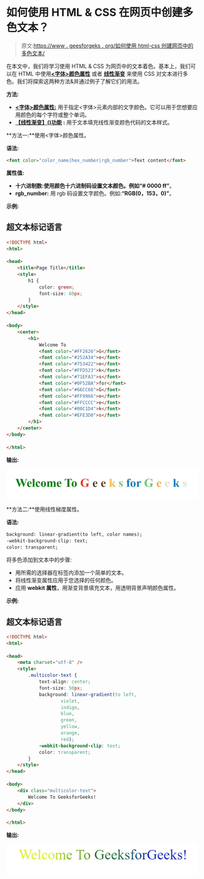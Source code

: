 # 如何使用 HTML & CSS 在网页中创建多色文本？

> 原文:[https://www . geesforgeks . org/如何使用 html-css 创建网页中的多色文本/](https://www.geeksforgeeks.org/how-to-create-multicolored-text-in-a-web-page-using-html-css/)

在本文中，我们将学习使用 HTML & CSS 为网页中的文本着色。基本上，我们可以在 HTML 中使用[**<字体>颜色属性**](https://www.geeksforgeeks.org/html-font-color-attribute/) 或者 [**线性渐变**](https://www.geeksforgeeks.org/how-to-create-linear-gradient-text-using-html-and-css/) 来使用 CSS 对文本进行多色。我们将探索这两种方法&并通过例子了解它们的用法。

**方法:**

*   **[<字体>颜色属性:](https://www.geeksforgeeks.org/html-font-color-attribute/)** 用于指定<字体>元素内部的文字颜色。它可以用于您想要应用颜色的每个字符或整个单词。
*   **[【线性渐变】()功能](https://www.geeksforgeeks.org/css-linear-gradient-function/) :** 用于文本填充线性渐变颜色代码的文本样式。

**方法一:**使用<字体>颜色属性。

**语法:**

```html
<font color="color_name|hex_number|rgb_number">Text content</font>
```

**属性值:**

*   **十六进制数:**使用颜色十六进制码设置文本颜色。例如**“# 0000 ff”**。
*   **rgb_number:** 用 rgb 码设置文字颜色。例如:**“RGB(0，153，0)”**。

**示例:**

## 超文本标记语言

```html
<!DOCTYPE html>
<html>

<head>
    <title>Page Title</title>
    <style>
        h1 {
            color: green;
            font-size: 60px;
        }
    </style>
</head>

<body>
    <center>
        <h1>
            Welcome To
            <font color="#FF2626">G</font>
            <font color="#252A34">e</font>
            <font color="#753422">e</font>
            <font color="#FFD523">k</font>
            <font color="#71EFA3">s</font>
            <font color="#0F52BA">for</font>
            <font color="#66CC66">G</font>
            <font color="#FF9966">e</font>
            <font color="#FFCCCC">e</font>
            <font color="#00C1D4">k</font>
            <font color="#EFE3D0">s</font>
        </h1>
    </center>
</body>

</html>
```

**输出:**

![](img/390ba3904d373463573daef7015f2030.png)

**方法二:**使用线性梯度属性。

**语法:**

```html
background: linear-gradient(to left, color names);
-webkit-background-clip: text;
color: transparent;
```

将多色添加到文本中的步骤:

*   用所需的选择器在标签内添加一个简单的文本。
*   将线性渐变属性应用于您选择的任何颜色。
*   应用 **webkit 属性**，用渐变背景填充文本，用透明背景声明颜色属性。

**示例:**

## 超文本标记语言

```html
<!DOCTYPE html>
<html>

<head>
    <meta charset="utf-8" />
    <style>
        .multicolor-text {
            text-align: center;
            font-size: 50px;
            background: linear-gradient(to left,
                    violet,
                    indigo,
                    blue,
                    green,
                    yellow,
                    orange,
                    red);
            -webkit-background-clip: text;
            color: transparent;
        }
    </style>
</head>

<body>
    <div class="multicolor-text">
        Welcome To GeeksforGeeks!
    </div>
</body>

</html>
```

**输出:**

![](img/b51300022a4b9ec00737e5dffe672983.png)